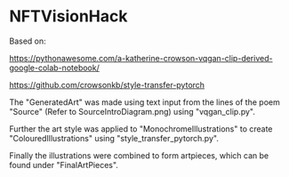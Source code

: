 # NFTVisionHack

Based on:


https://pythonawesome.com/a-katherine-crowson-vqgan-clip-derived-google-colab-notebook/

https://github.com/crowsonkb/style-transfer-pytorch

The "GeneratedArt" was made using text input from the lines of the poem "Source" (Refer to SourceIntroDiagram.png) using "vqgan_clip.py".

Further the art style was applied to "MonochromeIllustrations" to create "ColouredIllustrations" using "style_transfer_pytorch.py".

Finally the illustrations were combined to form artpieces, which can be found under "FinalArtPieces".
